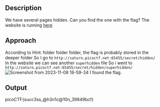 ## Description
We have several pages hidden. Can you find the one with the flag? The website is running [here](http://saturn.picoctf.net:65455/)

## Approach
According to Hint: folder folder folder, the flag is probably stored in the deeper folder
So I go to `http://saturn.picoctf.net:65455/secret/hidden/`
In the website we can see another `superhidden` file 
So i went to `http://saturn.picoctf.net:65455/secret/hidden/superhidden/` 
![Screenshot from 2023-11-08 18-59-34](https://github.com/pixie-nukes/picoCTF/assets/94845416/5ee526a1-a1b9-4857-b14d-0d617b93002e)
I found the flag. 

## Output
picoCTF{succ3ss_@h3n1c@10n_39849bcf}
